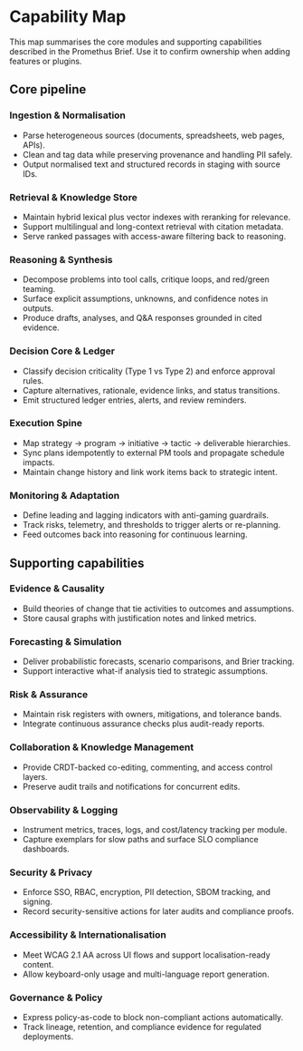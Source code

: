 # Capability Map

This map summarises the core modules and supporting capabilities described in
the Promethus Brief. Use it to confirm ownership when adding features or
plugins.

## Core pipeline

### Ingestion & Normalisation

- Parse heterogeneous sources (documents, spreadsheets, web pages, APIs).
- Clean and tag data while preserving provenance and handling PII safely.
- Output normalised text and structured records in staging with source IDs.

### Retrieval & Knowledge Store

- Maintain hybrid lexical plus vector indexes with reranking for relevance.
- Support multilingual and long-context retrieval with citation metadata.
- Serve ranked passages with access-aware filtering back to reasoning.

### Reasoning & Synthesis

- Decompose problems into tool calls, critique loops, and red/green teaming.
- Surface explicit assumptions, unknowns, and confidence notes in outputs.
- Produce drafts, analyses, and Q&A responses grounded in cited evidence.

### Decision Core & Ledger

- Classify decision criticality (Type 1 vs Type 2) and enforce approval rules.
- Capture alternatives, rationale, evidence links, and status transitions.
- Emit structured ledger entries, alerts, and review reminders.

### Execution Spine

- Map strategy → program → initiative → tactic → deliverable hierarchies.
- Sync plans idempotently to external PM tools and propagate schedule impacts.
- Maintain change history and link work items back to strategic intent.

### Monitoring & Adaptation

- Define leading and lagging indicators with anti-gaming guardrails.
- Track risks, telemetry, and thresholds to trigger alerts or re-planning.
- Feed outcomes back into reasoning for continuous learning.

## Supporting capabilities

### Evidence & Causality

- Build theories of change that tie activities to outcomes and assumptions.
- Store causal graphs with justification notes and linked metrics.

### Forecasting & Simulation

- Deliver probabilistic forecasts, scenario comparisons, and Brier tracking.
- Support interactive what-if analysis tied to strategic assumptions.

### Risk & Assurance

- Maintain risk registers with owners, mitigations, and tolerance bands.
- Integrate continuous assurance checks plus audit-ready reports.

### Collaboration & Knowledge Management

- Provide CRDT-backed co-editing, commenting, and access control layers.
- Preserve audit trails and notifications for concurrent edits.

### Observability & Logging

- Instrument metrics, traces, logs, and cost/latency tracking per module.
- Capture exemplars for slow paths and surface SLO compliance dashboards.

### Security & Privacy

- Enforce SSO, RBAC, encryption, PII detection, SBOM tracking, and signing.
- Record security-sensitive actions for later audits and compliance proofs.

### Accessibility & Internationalisation

- Meet WCAG 2.1 AA across UI flows and support localisation-ready content.
- Allow keyboard-only usage and multi-language report generation.

### Governance & Policy

- Express policy-as-code to block non-compliant actions automatically.
- Track lineage, retention, and compliance evidence for regulated deployments.
